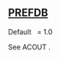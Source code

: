 ## [PREFDB](https://help.hexagonmi.com/bundle/MSC_Nastran_2022.4/page/Nastran_Combined_Book/qrg/parameters/TOC.PREFDB.xhtml)

Default    = 1.0

See  ACOUT .

